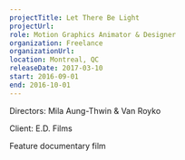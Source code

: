 ```yaml
---
projectTitle: Let There Be Light
projectUrl: 
role: Motion Graphics Animator & Designer
organization: Freelance
organizationUrl:
location: Montreal, QC
releaseDate: 2017-03-10
start: 2016-09-01
end: 2016-10-01
---
```


Directors: Mila Aung-Thwin & Van Royko

Client: E.D. Films

Feature documentary film
